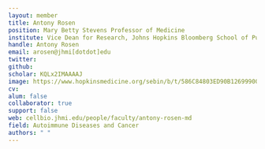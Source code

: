 ```yaml
---
layout: member
title: Antony Rosen
position: Mary Betty Stevens Professor of Medicine
institute: Vice Dean for Research, Johns Hopkins Bloomberg School of Public Health
handle: Antony Rosen
email: arosen@jhmi[dotdot]edu
twitter: 
github: 
scholar: KQLx2IMAAAAJ
image: https://www.hopkinsmedicine.org/sebin/b/t/586C84803ED90B12699900F893D78179.jpg
cv: 
alum: false
collaborator: true
support: false                                  
web: cellbio.jhmi.edu/people/faculty/antony-rosen-md
field: Autoimmune Diseases and Cancer
authors: " "
---
```


